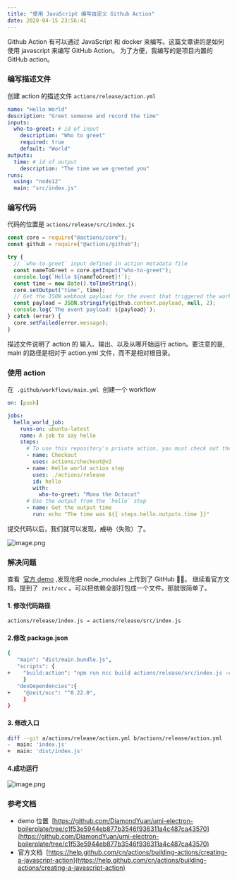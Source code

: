 ```yaml
---
title: "使用 JavaScript 编写自定义 Github Action"
date: 2020-04-15 23:56:41
---
```


Github Action 有可以通过 JavaScript 和 docker 来编写。这篇文章讲的是如何使用 javascript 来编写 GitHub Action。
为了方便，我编写的是项目内置的 GitHub action。

### 编写描述文件

创建 action 的描述文件 `actions/release/action.yml`

```yaml
name: "Hello World"
description: "Greet someone and record the time"
inputs:
  who-to-greet: # id of input
    description: "Who to greet"
    required: true
    default: "World"
outputs:
  time: # id of output
    description: "The time we we greeted you"
runs:
  using: "node12"
  main: "src/index.js"
```

### 编写代码

代码的位置是 `actions/release/src/index.js`

```javascript
const core = require("@actions/core");
const github = require("@actions/github");

try {
  // `who-to-greet` input defined in action metadata file
  const nameToGreet = core.getInput("who-to-greet");
  console.log(`Hello ${nameToGreet}!`);
  const time = new Date().toTimeString();
  core.setOutput("time", time);
  // Get the JSON webhook payload for the event that triggered the workflow
  const payload = JSON.stringify(github.context.payload, null, 2);
  console.log(`The event payload: ${payload}`);
} catch (error) {
  core.setFailed(error.message);
}
```

描述文件说明了 action 的 输入、输出、以及从哪开始运行 action。要注意的是, main 的路径是相对于 action.yml 文件，而不是相对根目录。

### 使用 action

在  `.github/workflows/main.yml`  创建一个 workflow

```yaml
on: [push]

jobs:
  hello_world_job:
    runs-on: ubuntu-latest
    name: A job to say hello
    steps:
      # To use this repository's private action, you must check out the repository
      - name: Checkout
        uses: actions/checkout@v2
      - name: Hello world action step
        uses: ./actions/release
        id: hello
        with:
          who-to-greet: "Mona the Octocat"
      # Use the output from the `hello` step
      - name: Get the output time
        run: echo "The time was ${{ steps.hello.outputs.time }}"
```

提交代码以后，我们就可以发现，~~成功~~（失败）了。

![image.png](https://blog-staticfile.diamondyuan.com/2020-04-16-write_custom_github_action_using_javascript_01.png)

### 解决问题

查看  [官方 demo](https://github.com/actions/hello-world-javascript-action) ,发现他把 node_modules 上传到了 GitHub 🤦‍♂️。
继续看官方文档，提到了  `zeit/ncc` 。可以把依赖全部打包成一个文件。那就很简单了。

#### 1. 修改代码路径

```bash
actions/release/index.js → actions/release/src/index.js
```

#### 2.修改 package.json

```bash
{
   "main": "dist/main.bundle.js",
   "scripts": {
+    "build:action": "npm run ncc build actions/release/src/index.js -o actions/release/dist",
	 }
   "devDependencies":{
+    "@zeit/ncc": "^0.22.0",
	 }
}
```

#### 3. 修改入口

```bash
diff --git a/actions/release/action.yml b/actions/release/action.yml
-  main: 'index.js'
+  main: 'dist/index.js'
```

#### 4.成功运行

![image.png](https://blog-staticfile.diamondyuan.com/2020-04-16-https-::blog-staticfile.diamondyuan.com:2020-04-16-write_custom_github_action_using_javascript_02.png)

### 参考文档

- demo 位置  [https://github.com/DiamondYuan/umi-electron-boilerplate/tree/c1f53e5944eb877b3546f936311a4c487ca43570](https://github.com/DiamondYuan/umi-electron-boilerplate/tree/c1f53e5944eb877b3546f936311a4c487ca43570)
- 官方文档  [https://help.github.com/cn/actions/building-actions/creating-a-javascript-action](https://help.github.com/cn/actions/building-actions/creating-a-javascript-action)
